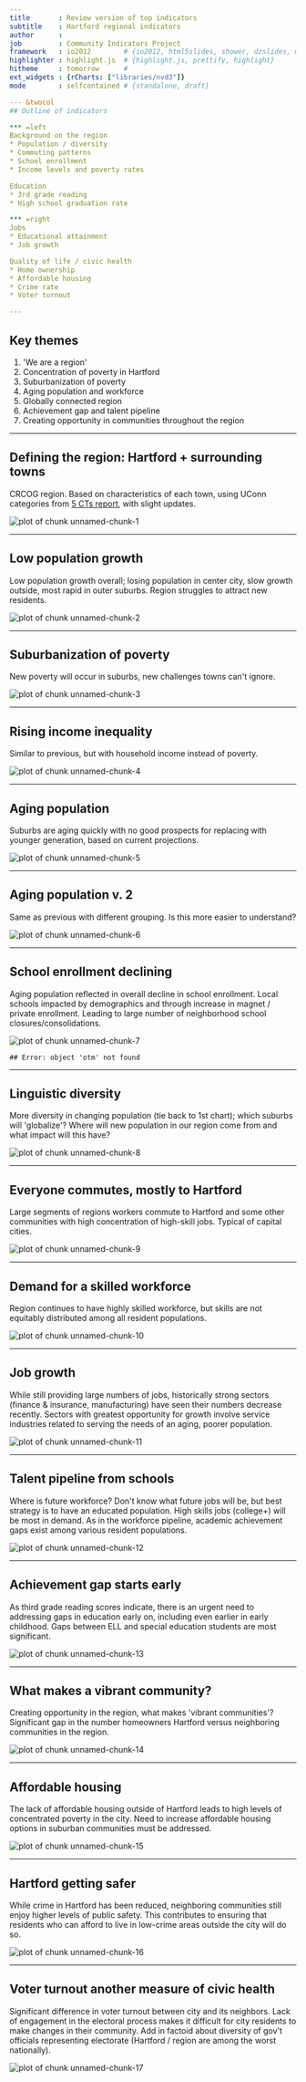 ```yaml
---
title       : Review version of top indicators
subtitle    : Hartford regional indicators
author      : 
job         : Community Indicators Project
framework   : io2012        # {io2012, html5slides, shower, dzslides, minimal ...}
highlighter : highlight.js  # {highlight.js, prettify, highlight}
hitheme     : tomorrow      # 
ext_widgets : {rCharts: ["libraries/nvd3"]} 
mode        : selfcontained # {standalone, draft}

--- &twocol
## Outline of indicators

*** =left
Background on the region
* Population / diversity
* Commuting patterns
* School enrollment
* Income levels and poverty rates

Education
* 3rd grade reading
* High school graduation rate

*** =right
Jobs
* Educational attainment
* Job growth

Quality of life / civic health
* Home ownership
* Affordable housing
* Crime rate
* Voter turnout

---
```

## Key themes

1. 'We are a region'
2. Concentration of poverty in Hartford
3. Suburbanization of poverty
4. Aging population and workforce
5. Globally connected region
6. Achievement gap and talent pipeline
7. Creating opportunity in communities throughout the region

---

## Defining the region: Hartford + surrounding towns

CRCOG region. Based on characteristics of each town, using UConn categories from [5 CTs report](http://ctsdc.uconn.edu/projections/5cts.html), with slight updates. 

![plot of chunk unnamed-chunk-1](assets/fig/unnamed-chunk-1.png) 


---
## Low population growth

Low population growth overall; losing population in center city, slow growth outside, most rapid in outer suburbs. Region struggles to attract new residents. 

![plot of chunk unnamed-chunk-2](assets/fig/unnamed-chunk-2.png) 


--- 
## Suburbanization of poverty

New poverty will occur in suburbs, new challenges towns can't ignore. 

![plot of chunk unnamed-chunk-3](assets/fig/unnamed-chunk-3.png) 


--- 
## Rising income inequality

Similar to previous, but with household income instead of poverty.

![plot of chunk unnamed-chunk-4](assets/fig/unnamed-chunk-4.png) 


---
## Aging population

Suburbs are aging quickly with no good prospects for replacing with younger generation, based on current projections. 

![plot of chunk unnamed-chunk-5](assets/fig/unnamed-chunk-5.png) 


---
## Aging population v. 2

Same as previous with different grouping. Is this more easier to understand?

![plot of chunk unnamed-chunk-6](assets/fig/unnamed-chunk-6.png) 


--- 
## School enrollment declining

Aging population reflected in overall decline in school enrollment. Local schools impacted by demographics and through increase in magnet / private enrollment. Leading to large number of neighborhood school closures/consolidations.

![plot of chunk unnamed-chunk-7](assets/fig/unnamed-chunk-7.png) 

```
## Error: object 'otm' not found
```


--- 
## Linguistic diversity

More diversity in changing population (tie back to 1st chart); which suburbs will 'globalize'? Where will new population in our region come from and what impact will this have?

![plot of chunk unnamed-chunk-8](assets/fig/unnamed-chunk-8.png) 


--- 
## Everyone commutes, mostly to Hartford

Large segments of regions workers commute to Hartford and some other communities with high concentration of high-skill jobs. Typical of capital cities.

![plot of chunk unnamed-chunk-9](assets/fig/unnamed-chunk-9.png) 



--- 
## Demand for a skilled workforce

Region continues to have highly skilled workforce, but skills are not equitably distributed among all resident populations. 

![plot of chunk unnamed-chunk-10](assets/fig/unnamed-chunk-10.png) 


--- 
## Job growth

While still providing large numbers of jobs, historically strong sectors (finance & insurance, manufacturing) have seen their numbers decrease recently. Sectors with greatest opportunity for growth involve service industries related to serving the needs of an aging, poorer population.  

![plot of chunk unnamed-chunk-11](assets/fig/unnamed-chunk-11.png) 


--- 
## Talent pipeline from schools

Where is future workforce? Don't know what future jobs will be, but best strategy is to have an educated population. High skills jobs (college+) will be most in demand. As in the workforce pipeline, academic achievement gaps exist among various resident populations. 

![plot of chunk unnamed-chunk-12](assets/fig/unnamed-chunk-12.png) 


--- 
## Achievement gap starts early

As third grade reading scores indicate, there is an urgent need to addressing gaps in education early on, including even earlier in early childhood.  Gaps between ELL and special education students are most significant.

![plot of chunk unnamed-chunk-13](assets/fig/unnamed-chunk-13.png) 


--- 
## What makes a vibrant community?

Creating opportunity in the region, what makes 'vibrant communities'? Significant gap in the number homeowners Hartford versus neighboring communities in the region.  

![plot of chunk unnamed-chunk-14](assets/fig/unnamed-chunk-14.png) 


--- 
## Affordable housing

The lack of affordable housing outside of Hartford leads to high levels of concentrated poverty in the city. Need to increase affordable housing options in suburban communities must be addressed.

![plot of chunk unnamed-chunk-15](assets/fig/unnamed-chunk-15.png) 


--- 
## Hartford getting safer

While crime in Hartford has been reduced, neighboring communities still enjoy higher levels of public safety. This contributes to ensuring that residents who can afford to live in low-crime areas outside the city will do so. 

![plot of chunk unnamed-chunk-16](assets/fig/unnamed-chunk-16.png) 


--- 
## Voter turnout another measure of civic health

Significant difference in voter turnout between city and its neighbors. Lack of engagement in the electoral process makes it difficult for city residents to make changes in their community. Add in factoid about diversity of gov't officials representing electorate (Hartford / region are among the worst nationally).

![plot of chunk unnamed-chunk-17](assets/fig/unnamed-chunk-17.png) 


